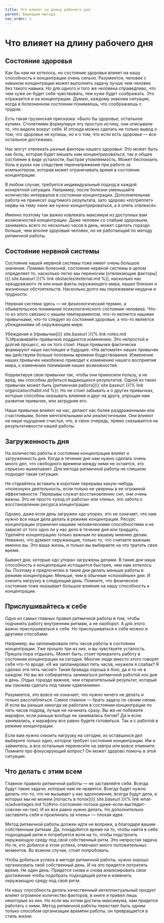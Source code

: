 ```yaml
---
title: Что влияет на длину рабочего дня
parent: Вариации метода
nav_order: 1
---
```


# Что влияет на длину рабочего дня

## Состояние здоровья

Как бы нам ни хотелось, но состояние здоровья влияет на нашу
способность к концентрации очень сильно. Разумеется, человек с навыком
концентрации может выполнить задачу лучше чем человек без такого
навыка. Но для одного и того же человека справедливо, что чем хуже он
будет себя чувствовать, тем хуже будет соображать. Это отражается и на
концентрации. Думаю, каждому знакома ситуация, когда в болезненном
состоянии понимаешь, что соображаешь с трудом.

Есть такая грузинская присказка: «Было бы здоровье, остальное
купим». Столетиями формулируя эту простую истину, они описывали то,
что видели вокруг себя. И отсюда можно сделать не только вывод о том,
что здоровье не купишь, но и о том, что если есть здоровье — все
остальное достижимо.

Нас могут отвлекать разные факторы нашего здоровья. Это может быть как
боль, которая будет мешать нам концентрироваться, так и общее
состояние в виде усталости, быстрая утомляемость. Может беспокоить
боль в руках как следствие перенапряжения при работе за компьютером,
которая может ограничивать время в состоянии концентрации.

В любом случае, требуется индивидуальный подход в каждой конкретной
ситуации. Например, после болезни уменьшайте количество интервалов в
состоянии концентрации. Дополнительная работа не принесет ощутимого
результата, зато здорово «потреплет» нервы на тему «мне же нужно
концентрироваться, а я опять отвлекся».

Именно поэтому так важно извлекать максимум из доступных вам
возможностей концентрации. Даже человек со слабым здоровьем, занимаясь
всего по несколько часов в день, может сделать гораздо больше, чем
вполне здоровый человек, но не работающий по методу ритмичной работы.

## Состояние нервной системы

Состояние нашей нервной системы тоже имеет очень большое
значение. Помимо болезней, состояние нервной системы в целом
определяет то, насколько легко мы переносим [отвлекающие факторы]({{
site.baseurl }}{% link obstacles/external.md %}), насколько нас
«раздражают» те или иные факты окружающего мира, наших близких и
жизненных обстоятельств. Насколько долго мы переживаем неудачи и
трудности.

Нервная система здесь — не физиологический термин, а обывательское
понимание психологического состояния человека. Что-то из этого связано
с нашим темпераментом, что-то является нашими привычками, что-то
следует из состояния здоровья, а что-то является убеждениями об
окружающем мире.

Убеждения и [привычки]({{ site.baseurl }}{% link notes.md
%}#развивайте-привычки) поддаются изменению. Это непростой и долгий
процесс, но он того стоит. Наши привычки фактически формируют наше
настоящее и будущее. «На автомате» наших привычек мы действуем больше
половины времени бодрствования. Изменение наших привычек неизбежно
приводит к изменению нашего восприятия мира, к изменению понимания
наших возможностей.

Корректируя свои привычки так, чтобы они приносили пользу, а не вред,
мы способны добиться выдающихся результатов. Одной из таких привычек
может быть [ритмичная работа]({{ site.baseurl }}{% link
organization/habit.md %}). Но не стоит забывать и о других привычках,
которые способны оказывать влияние и друг на друга, упрощая нам
развитие привычек, или затрудняя его.

Наши привычки влияют на нас, делают нас более раздраженными или
счастливыми, более мечтательными или реалистичными. Они влияют на наше
ощущение счастья, что, в свою очередь, прямо сказывается на
результативности нашей работы.

## Загруженность дня

На количество работы в состоянии концентрации влияет и загруженность
дня. Когда в течение дня нам нужно сделать очень много дел, что
свободного времени между ними не остается, это серьезно
выматывает. Для метода ритмичной работы не слишком подходит такая
ситуация.

Не старайтесь вставить в короткие перерывы какую-нибудь «полезную»
деятельность, если только не уверены в ее огромной
эффективности. Перерывы служат восстановлению сил, они очень
важны. Это не просто «уход от работы» или «лень», это забота о
восстановлении ресурса концентрации.

Однако, даже если день загружен «до упора», это не означает, что нам
нужно все наши дела делать в режиме концентрации. Ресурс концентрации
ограничен нашими человеческими способностями и не зависит от того одно
ли у нас дело в течение дня или тридцать. Уделяйте концентрацию только
важным по вашему мнению делам. Неважно, что думают окружающие, только
то, что считаете важным именно вы. Это ваша жизнь, и только вы
выбираете на что тратить свое время.

Бывают дни, которые «до упора» загружены делами. В такие дни наша
способность к концентрации истощается быстрее, чем нам хотелось
бы. Поэтому я предпочитаю в такие дни делать меньше работы в режиме
концентрации. Меньше, чем в обычные «спокойные» дни. И снизить
нагрузку в следующий день. Помните, что физическое состояние тоже
оказывает большое влияние на нашу способность к концентрации.

## Прислушивайтесь к себе

Одно из самых главных правил ритмичной работы в том, чтобы подчинять
работу внутренним ритмам, а не наоборот. А для этого важно
прислушиваться к себе. Но прислушиваться к себе можно и другими
способами.

Например, вы запланировали пять часов работы в состоянии
концентрации. Уже прошло три из них, и вы чувствуете усталость. Пришла
пора отдыхать. Может быть, стоит прекратить работу в состоянии
концентрации на сегодня. Многие люди вместо этого говорят себе что-то
вроде: «Я же запланировал пять часов, неужели я слабак? Я сделаю эти
пять часов!» Такая бравада хороша в бою, да и то не в каждом. Но вы же
собираетесь заниматься ритмичной работой изо дня в день. Отдых гораздо
важнее, чем отвратительный результат, который мы сможем сделать под
таким «давлением».

Разумеется, это вовсе не означает, что нужно ничего не делать и только
расслабляться. Самое главное — брать задачу по своим силам. И если вы
раньше никогда не работали в состоянии концентрации по пять часов
подряд, лучше не начинать сразу. Вы же не побежите марафон, если
раньше вообще не занимались бегом? Да и если занимались, к марафону
все равно будете готовиться. Так и с работой в режиме концентрации.

Если вам нужно снизить нагрузку на сегодня, из оставшихся дел выберите
только одно, которое требует состояния концентрации. Им и займитесь, а
все остальные перенесите на завтра или вовсе отмените. Помните про
фокусирующий вопрос? Он может здорово помочь в этой ситуации.

## Что делать с этим всем

Главное правило ритмичной работы — не заставляйте себя. Всегда будут
такие задачи, которые нам не нравятся. Всегда будет нужно делать
что-то, что не вызывает у нас вдохновения, всегда будут дела, в
которых мы не можем [попасть в поток]({{ site.baseurl }}{% link
what-is/advantages.md
%}#это-состояние-потока-даже-если-выглядит-совсем-не-так). И их все
равно нужно делать. Но дополнительно заставлять себя и проклинать за
«лень» — плохая идея.

Метод ритмичной работы должен идти не вопреки, а благодаря вашим
собственным ритмам. Да, понадобится время на то, чтобы найти в себе
подходящий ритм и потребуется воля на то, чтобы подстроить окружающую
среду под свой собственный ритм. Это непростая задача. Но те, кто
добился в этом успеха, отмечают много положительных моментов. Во
всяком случае, стоит попробовать.

Чтобы добиться успеха в методе ритмичной работы, нужно хорошо
организовать свой собственный день. И на это придется потратить
время. Не один день. Придется снова и снова анализировать свои
достижения чтобы подобрать подходящий ритм и изменить окружающую среду
под свой ритм.

На нашу способность делать качественный интеллектуальный продукт
влияет огромное количество факторов, в книге я привел лишь некоторые
из них. Но если мы хотим достичь максимума, нам придется работать с
ними. Метод ритмичной работы перестает быть одним только способом
организации времени работы, он превращается в стиль жизни.
